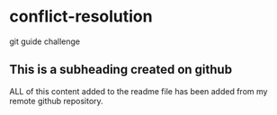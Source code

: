 # conflict-resolution
git guide challenge

## This is a subheading created on github

ALL of this content added to the readme file has been added from my remote github repository.
